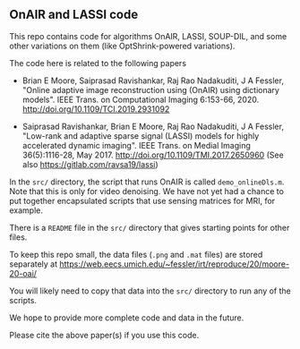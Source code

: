 ## OnAIR and LASSI code

This repo contains code for algorithms
OnAIR, LASSI, SOUP-DIL,
and some other variations on them (like OptShrink-powered variations).

The code here is related to the following papers

* Brian E Moore, Saiprasad Ravishankar, Raj Rao Nadakuditi, J A Fessler,
"Online adaptive image reconstruction using (OnAIR) using dictionary models".
IEEE Trans. on Computational Imaging 6:153-66, 2020.
http://doi.org/10.1109/TCI.2019.2931092

* Saiprasad Ravishankar, Brian E Moore, Raj Rao Nadakuditi, J A Fessler,
"Low-rank and adaptive sparse signal (LASSI) models
for highly accelerated dynamic imaging".
IEEE Trans. on Medial Imaging 36(5):1116-28, May 2017.
http://doi.org/10.1109/TMI.2017.2650960
(See also https://gitlab.com/ravsa19/lassi)

In the `src/` directory,
the script that runs OnAIR is called
`demo_onlineDls.m`.
Note that this is only for video denoising.
We have not yet had a chance to put together encapsulated scripts
that use sensing matrices for MRI, for example.

There is a `README` file in the `src/` directory
that gives starting points for other files.

To keep this repo small,
the data files (`.png` and `.mat` files)
are stored separately at
https://web.eecs.umich.edu/~fessler/irt/reproduce/20/moore-20-oai/

You will likely need to copy that data
into the `src/` directory
to run any of the scripts.

We hope to provide more complete code and data in the future.

Please cite the above paper(s) if you use this code.
